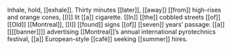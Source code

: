 Inhale, hold, [[exhale]]. Thirty minutes [[later]], [[away]] [[from]] high-rises and orange cones, [[I]] lit [[a]] cigarette. [[In]] [[the]] cobbled streets [[of]] [[Old]] [[Montreal]], [[I]] [[found]] signs [[of]] [[seven]] years’ passage: [[a]] [[[[banner]]]] advertising [[Montreal]]’s annual international pyrotechnics festival, [[a]] European-style [[café]] seeking [[summer]] hires.